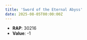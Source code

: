 ```yaml
---
title: 'Sword of the Eternal Abyss'
date: 2025-08-05T00:00:00Z
---
```

- **RAP**: 30216
- **Value**: -1
